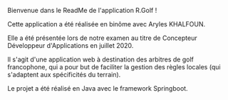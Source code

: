 Bienvenue dans le ReadMe de l'application R.Golf !

Cette application a été réalisée en binôme avec Aryles KHALFOUN.

Elle a été présentée lors de notre examen au titre de Concepteur Développeur d'Applications en juillet 2020.

Il s'agit d'une application web à destination des arbitres de golf francophone, qui a pour but de faciliter la gestion des règles locales (qui s'adaptent aux spécificités du terrain).

Le projet a été réalisé en Java avec le framework Springboot.

